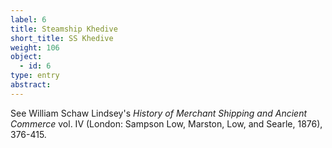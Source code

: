 ```yaml
---
label: 6
title: Steamship Khedive
short_title: SS Khedive
weight: 106
object:
  - id: 6
type: entry
abstract:
---
```


See William Schaw Lindsey's _History of Merchant Shipping and Ancient Commerce_ vol. IV (London: Sampson Low, Marston, Low, and Searle, 1876), 376-415.
